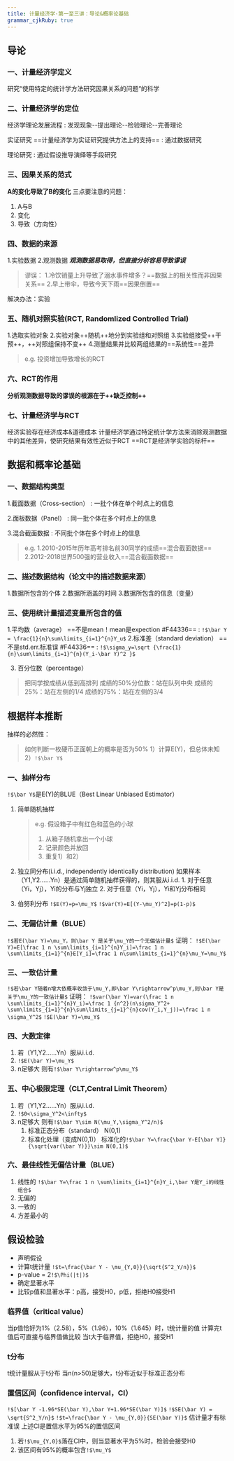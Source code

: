 ```yaml
---
title: 计量经济学·第一至三讲：导论&概率论基础
grammar_cjkRuby: true
---
```


## 导论
### 一、计量经济学定义
研究“使用特定的统计学方法研究因果关系的问题“的科学

### 二、计量经济学的定位
经济学理论发展流程 
: 发现现象--提出理论--检验理论--完善理论  

实证研究 ==计量经济学为实证研究提供方法上的支持==
: 通过数据研究  

理论研究
: 通过假设推导演绎等手段研究  


### 三、因果关系的范式
**A的变化导致了B的变化**
三点要注意的问题：
1. A与B
2. 变化
3. 导致（方向性）

### 四、数据的来源
1.实验数据
2.观测数据
***观测数据易取得，但直接分析容易导致谬误***
>谬误：
>1.冷饮销量上升导致了溺水事件增多？==数据上的相关性而非因果关系==
>2.早上带伞，导致今天下雨==因果倒置==

解决办法：实验

### 五、随机对照实验(RCT, Randomlized Controlled Trial)
1.选取实验对象
2.实验对象++随机++地分到实验组和对照组
3.实验组接受++干预++，++对照组保持不变++
4.测量结果并比较两组结果的==系统性==差异
>e.g.
>投资增加导致增长的RCT

### 六、RCT的作用
**分析观测数据导致的谬误的根源在于++缺乏控制++**

### 七、计量经济学与RCT
经济实验存在经济成本&道德成本
计量经济学通过特定统计学方法来消除观测数据中的其他差异，使研究结果有效性近似于RCT
==RCT是经济学实验的标杆==

## 数据和概率论基础
### 一、数据结构类型
1.截面数据（Cross-section）
: 一批个体在单个时点上的信息  

2.面板数据（Panel）
: 同一批个体在多个时点上的信息  

3.混合截面数据
: 不同批个体在多个时点上的信息  
>e.g.
>1.2010-2015年历年高考排名前30同学的成绩==混合截面数据==
>2.2012-2018世界500强的营业收入==混合截面数据==

### 二、描述数据结构（论文中的描述数据来源）
1.数据所包含的个体
2.数据所涵盖的时间
3.数据所包含的信息（变量）

### 三、使用统计量描述变量所包含的值
1.平均数（average） ==不是mean！mean是expection #F44336==
: `!$\bar Y = \frac{1}{n}\sum\limits_{i=1}^{n}Y_u$`
2.标准差（standard deviation） ==不是std.err.标准误 #F44336==
: `!$\sigma_y=\sqrt {\frac{1}{n}\sum\limits_{i=1}^{n}(Y_i-\bar Y)^2 }$`  

3. 百分位数（percentage）
 >把同学按成绩从低到高排列
 >成绩的50%分位数：站在队列中央
 >成绩的25%：站在左侧的1/4
 >成绩的75%：站在左侧的3/4

## 根据样本推断
抽样的必然性：
>如何判断一枚硬币正面朝上的概率是否为50%
>1）计算E(Y)，但总体未知
>2）`!$\bar Y$`

### 一、抽样分布
`!$\bar Y$`是E(Y)的BLUE（Best Linear Unbiased Estimator）
1. 简单随机抽样
	  >e.g. 假设箱子中有红色和蓝色的小球
	  >1. 从箱子随机拿出一个小球
	  >2. 记录颜色并放回
	  >2. 重复1）和2）

2. 独立同分布(i.i.d., independently identically distribution)
	   如果样本（Y1,Y2……Yn）是通过简单随机抽样获得的，则其服从i.i.d.
	   1. 对于任意（Yi，Yj），Yi的分布与Yj独立
	   2. 对于任意（Yi，Yj），Yi和Yj分布相同
	    
3. 伯努利分布
	   `!$E(Y)=p=\mu_Y$`
	   `!$var(Y)=E[(Y-\mu_Y)^2]=p(1-p)$`
	   
### 二、无偏估计量（BLUE）
`!$若E(\bar Y)=\mu_Y，则\bar Y 是关于\mu_Y的一个无偏估计量$`
证明：
	`!$E(\bar Y)=E[\frac 1 n \sum\limits_{i=1}^{n}Y_i]=\frac 1 n \sum\limits_{i=1}^{n}E[Y_i]=\frac 1 n\sum\limits_{i=1}^{n}\mu_Y=\mu_Y$`
### 三、一致估计量
`!$若\bar Y随着n增大依概率收敛于\mu_Y,即\bar Y\rightarrow^p\mu_Y,则\bar Y是关于\mu_Y的一致估计量$`
证明：
	`!$var(\bar Y)=var(\frac 1 n \sum\limits_{i=1}^{n}Y_i)=\frac 1 {n^2}(n\sigma_Y^2+ \sum\limits_{i=1}^{n}\sum\limits_{j=1}^{n}cov(Y_i,Y_j))=\frac 1 n \sigma_Y^2$`
	`!$E(\bar Y)=\mu_Y$`
	
### 四、大数定律
1. 若（Y1,Y2……Yn）服从i.i.d.
2. `!$E(\bar Y)=\mu_Y$`
3. n足够大
则有`!$\bar Y\rightarrow^p\mu_Y$`

### 五、中心极限定理（CLT,Central Limit Theorem）
1. 若（Y1,Y2……Yn）服从i.i.d.
2. `!$0<\sigma_Y^2<\infty$`
3. n足够大
则有`!$\bar Y\sim N(\mu_Y,\sigma_Y^2/n)$`
	1. 标准正态分布（standard）
		N(0,1)
	2. 标准化处理（变成N(0,1)）
		标准化的`!$\bar Y=\frac{\bar Y-E[\bar Y]}{\sqrt{var(\bar Y)}}\sim N(0,1)$`
### 六、最佳线性无偏估计量（BLUE）
1. 线性的 
	  `!$\bar Y=\frac 1 n \sum\limits_{i=1}^{n}Y_i,\bar Y是Y_i的线性组合$`
2. 无偏的
3. 一致的
4. 方差最小的

## 假设检验
- 声明假设
- 计算t统计量 `!$t=\frac{\bar Y - \mu_{Y,0}}{\sqrt{S^2_Y/n}}$`
- p-value = 2`!$\Phi(|t|)$`
- 确定显著水平
- 比较p值和显著水平：p高，接受H0，p低，拒绝H0接受H1

### 临界值（critical value）
当p值恰好为1%（2.58），5%（1.96），10%（1.645）时，t统计量的值
计算完t值后可直接与临界值做比较
当t大于临界值，拒绝H0，接受H1

### t分布
t统计量服从于t分布
当n(n>50)足够大，t分布近似于标准正态分布

### 置信区间（confidence interval，CI）
`!$[\bar Y -1.96*SE(\bar Y),\bar Y+1.96*SE(\bar Y)]$`
`!$SE(\bar Y) = \sqrt{S^2_Y/n}$`
`!$t=\frac{\bar Y - \mu_{Y,0}}{SE(\bar Y)}$`
估计量才有标准误
上述CI是置信水平为95%的置信区间
1. 若`!$\mu_{Y,0}$`落在CI中，则当显著水平为5%时，检验会接受H0
2. 该区间有95%的概率包含`!$\mu_Y$`
  
